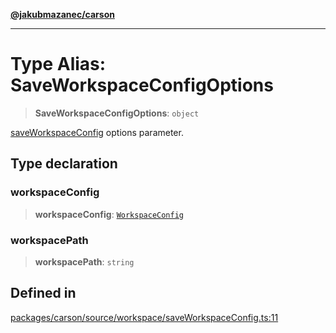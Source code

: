 [**@jakubmazanec/carson**](../README.md)

---

# Type Alias: SaveWorkspaceConfigOptions

> **SaveWorkspaceConfigOptions**: `object`

[saveWorkspaceConfig](../functions/saveWorkspaceConfig.md) options parameter.

## Type declaration

### workspaceConfig

> **workspaceConfig**: [`WorkspaceConfig`](WorkspaceConfig.md)

### workspacePath

> **workspacePath**: `string`

## Defined in

[packages/carson/source/workspace/saveWorkspaceConfig.ts:11](https://github.com/jakubmazanec/tools/blob/0633c96618f3c6692ade528aee0f27ac091468a5/packages/carson/source/workspace/saveWorkspaceConfig.ts#L11)
